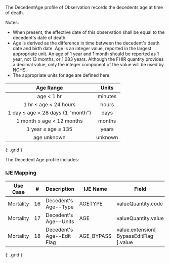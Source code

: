 The DecedentAge profile of Observation records the decedents age at time of death.

  Notes:
  * When present, the effective date of this observation shall be equal to the decedent's date of death.
  * Age is derived as the difference in time between the decedent's death date and birth date.  Age is an integer value, reported in the largest appropriate unit.
  An age of 1 year and 1 month should be reported as 1 year, not 13 months, or 1.083 years.  Although the FHIR quantity provides a decimal value, only the integer component
  of the value will be used by NCHS.
  * The appropriate units for age are defined here:

  |  Age Range  | Units |
  |:---:|:---:|
  | age < 1 hr | minutes |
  | 1 hr &le; age < 24 hours | hours |
  | 1 day &le; age < 28 days (1 \"month\") | days |
  | 1 month &le;  age  < 12 months | months |
  | 1 year &le; age &le; 135 | years|
  | age unknown | unknown |
  {: .grid }

  The Decedent Age profile includes:
### IJE Mapping

| **Use Case** |  **#**   |  **Description**  | **IJE Name**  |  **Field**  |  **Type**  | **Value Set**  |
| :---------: | --------------- | ------------ | ------------- | ---------- | ---------- | -------------- |
| Mortality | 16 | Decedent's Age--Type | AGETYPE | valueQuantity.code |codeable |[UnitsOfAgeVS] |
| Mortality | 17 | Decedent's Age--Units | AGE  | valueQuantity.value |decimal |- |
| Mortality | 18 | Decedent's Age--Edit Flag | AGE_BYPASS | value.extension[ BypassEditFlag ].value |codeable |See [Note on Decedent Name] |
{: .grid }
